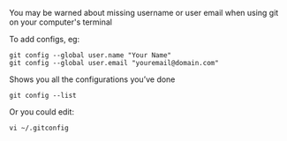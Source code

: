 You may be warned about missing username or user email when using git on your computer's terminal

To add configs, eg:
```
git config --global user.name "Your Name"
git config --global user.email "youremail@domain.com"
```

Shows you all the configurations you’ve done
```
git config --list
```

Or you could edit:
```
vi ~/.gitconfig
```


